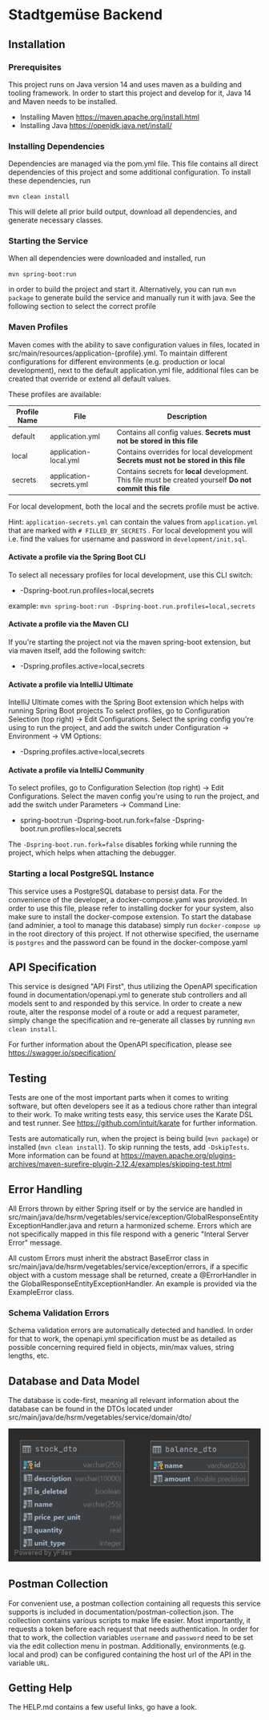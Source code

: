 # Stadtgemüse Backend

## Installation

### Prerequisites

This project runs on Java version 14 and uses maven as a building and tooling framework. In order to start this project and develop for it, Java 14 and Maven needs to be installed.

- Installing Maven https://maven.apache.org/install.html
- Installing Java https://openjdk.java.net/install/

### Installing Dependencies

Dependencies are managed via the pom.yml file. This file contains all direct dependencies of this project and some additional configuration. To install these dependencies, run

`mvn clean install`

This will delete all prior build output, download all dependencies, and generate necessary classes.

### Starting the Service

When all dependencies were downloaded and installed, run

`mvn spring-boot:run`

in order to build the project and start it. Alternatively, you can run `mvn package` to generate build the service and manually run it with java. See the following section to select the correct
profile

### Maven Profiles

Maven comes with the ability to save configuration values in files, located in src/main/resources/application-{profile}.yml. To maintain different configurations for different environments (e.g.
production or local development), next to the default application.yml file, additional files can be created that override or extend all default values.

These profiles are available:

| Profile Name | File                    | Description                                                                                                |
|--------------|-------------------------|------------------------------------------------------------------------------------------------------------|
| default      | application.yml         | Contains all config values. **Secrets must not be stored in this file**                                    |
| local        | application-local.yml   | Contains overrides for local development **Secrets must not be stored in this file**                       |
| secrets      | application-secrets.yml | Contains secrets for **local** development. This file must be created yourself **Do not commit this file** |

For local development, both the local and the secrets profile must be active.

Hint: `application-secrets.yml` can contain the values from `application.yml` that are marked with `# FILLED_BY_SECRETS`
. For local development you will i.e. find the values for username and password in `development/init.sql`.

#### Activate a profile via the Spring Boot CLI

To select all necessary profiles for local development, use this CLI switch:

* -Dspring-boot.run.profiles=local,secrets

example: `mvn spring-boot:run -Dspring-boot.run.profiles=local,secrets`

#### Activate a profile via the Maven CLI

If you're starting the project not via the maven spring-boot extension, but via maven itself, add the following switch:

* -Dspring.profiles.active=local,secrets

#### Activate a profile via IntelliJ Ultimate

IntelliJ Ultimate comes with the Spring Boot extension which helps with running Spring Boot projects To select profiles, go to Configuration Selection (top right) -> Edit Configurations. Select the
spring config you're using to run the project, and add the switch under Configuration -> Environment -> VM Options:

* -Dspring.profiles.active=local,secrets

#### Activate a profile via IntelliJ Community

To select profiles, go to Configuration Selection (top right) -> Edit Configurations. Select the maven config you're using to run the project, and add the switch under Parameters -> Command Line:

* spring-boot:run -Dspring-boot.run.fork=false -Dspring-boot.run.profiles=local,secrets

The `-Dspring-boot.run.fork=false` disables forking while running the project, which helps when attaching the debugger.

### Starting a local PostgreSQL Instance

This service uses a PostgreSQL database to persist data. For the convenience of the developer, a docker-compose.yaml was provided. In order to use this file, please refer to installing docker for your
system, also make sure to install the docker-compose extension. To start the database (and adminier, a tool to manage this database) simply run `docker-compose up` in the root directory of this
project. If not otherwise specified, the username is `postgres`
and the password can be found in the docker-compose.yaml

## API Specification

This service is designed "API First", thus utilizing the OpenAPI specification found in documentation/openapi.yml to generate stub controllers and all models sent to and responded by this service. In
order to create a new route, alter the response model of a route or add a request parameter, simply change the specification and re-generate all classes by running `mvn clean install`.

For further information about the OpenAPI specification, please see https://swagger.io/specification/

## Testing

Tests are one of the most important parts when it comes to writing software, but often developers see it as a tedious chore rather than integral to their work. To make writing tests easy, this service
uses the Karate DSL and test runner. See https://github.com/intuit/karate for further information.

Tests are automatically run, when the project is being build (`mvn package`) or installed (`mvn clean install`). To skip running the tests, add `-DskipTests`. More information can be found
at https://maven.apache.org/plugins-archives/maven-surefire-plugin-2.12.4/examples/skipping-test.html

## Error Handling

All Errors thrown by either Spring itself or by the service are handled in src/main/java/de/hsrm/vegetables/service/exception/GlobalResponseEntityExceptionHandler.java and return a harmonized scheme.
Errors which are not specifically mapped in this file respond with a generic "Interal Server Error" message.

All custom Errors must inherit the abstract BaseError class in src/main/java/de/hsrm/vegetables/service/exception/errors, if a specific object with a custom message shall be returned, create a
@ErrorHandler in the GlobalResponseEntityExceptionHandler. An example is provided via the ExampleError class.

### Schema Validation Errors

Schema validation errors are automatically detected and handled. In order for that to work, the openapi.yml specification must be as detailed as possible concerning required field in objects, min/max
values, string lengths, etc.

## Database and Data Model

The database is code-first, meaning all relevant information about the database can be found in the DTOs located under src/main/java/de/hsrm/vegetables/service/domain/dto/

![ER Diagram](documentation/er_diagram.png "ER Diagram")

## Postman Collection

For convenient use, a postman collection containing all requests this service supports is included in documentation/postman-collection.json. The collection contains various scripts to make life
easier. Most importantly, it requests a token before each request that needs authentication. In order for that to work, the collection variables
`username` and `password` need to be set via the edit collection menu in postman. Additionally, environments (e.g. local and prod)
can be configured containing the host url of the API in the variable `URL`.

## Getting Help

The HELP.md contains a few useful links, go have a look.
